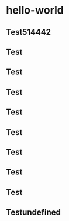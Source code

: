 # hello-world

## Test514442
## Test
## Test
## Test
## Test
## Test
## Test
## Test
## Test
## Testundefined
